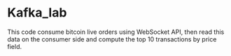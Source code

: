 # Kafka_lab
This code consume bitcoin live orders using WebSocket API, then read this data on the consumer side and compute the top 10 transactions by price field.
